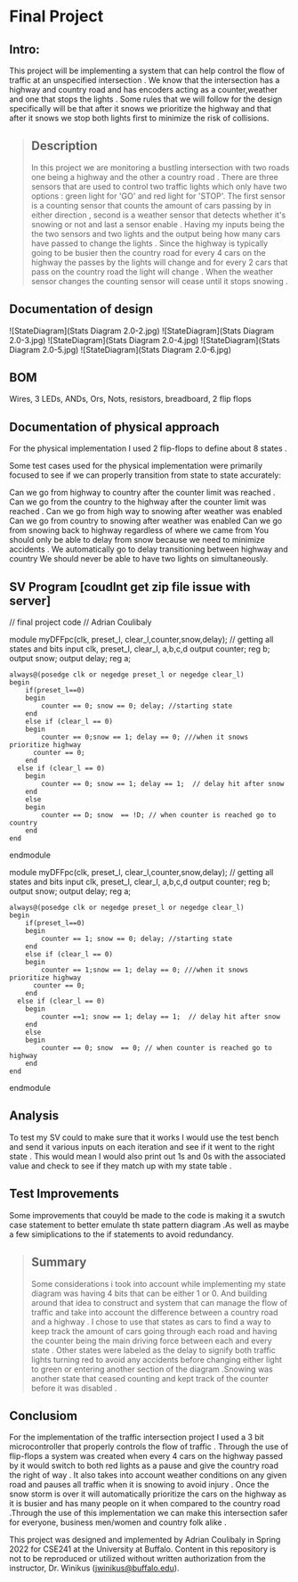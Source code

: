 # Final Project 
## Intro:
This project will be implementing a system that can help control the flow of traffic at an unspecified intersection . We know that the intersection has a highway and country road and has encoders  acting as a counter,weather and one that stops the lights . Some rules that we will follow for the design specifically will be that after it snows we prioritize the highway and that after it snows we stop both lights first to minimize the risk of collisions. 

> ## Description 
> In this project we are monitoring a bustling intersection with two roads one being a highway and the other a country road . There are three sensors that are used to control two traffic lights which only have two options : green light for 'GO' and red light for 'STOP'. The first sensor is a counting sensor that counts the amount of cars passing by in either direction , second is a weather sensor that detects whether it's snowing or not and last a sensor enable . Having my inputs being the the two sensors and two lights and the output being how many cars have passed to change the lights .
> Since the highway is typically going to be busier then the country road for every  4 cars on the highway the passes by the lights will change and for every 2 cars that pass on the country road the light will change  . When the weather sensor changes the counting sensor will cease until it stops snowing .
>

## Documentation of design 

![StateDiagram](Stats Diagram 2.0-2.jpg)
![StateDiagram](Stats Diagram 2.0-3.jpg)
![StateDiagram](Stats Diagram 2.0-4.jpg)
![StateDiagram](Stats Diagram 2.0-5.jpg)
![StateDiagram](Stats Diagram 2.0-6.jpg)

## BOM
Wires, 3 LEDs, ANDs, Ors, Nots, resistors, breadboard, 2 flip flops 



## Documentation of physical approach 
For the physical implementation I used 2 flip-flops to define about 8 states .

Some test cases used for the physical implementation were primarily focused to see if we can properly transition from state to state accurately:

Can we go from highway to country after the counter limit was reached .
Can we go from the country to the highway after the counter limit was reached .
Can we go from high way to snowing after weather was enabled 
Can we go from country to snowing after weather was enabled 
Can we go from snowing back to highway regardless of where we came from 
You should only be able to delay from snow because we need to minimize accidents .
We automatically go to delay transitioning between highway and country 
We should never be able to have two lights on simultaneously.



## SV Program [coudlnt get zip file issue with server]
// final project code 
// Adrian Coulibaly 

module myDFFpc(clk, preset_l, clear_l,counter,snow,delay); // getting all states and bits 
	input clk, preset_l, clear_l, a,b,c,d
	output counter; 	reg b;
	output snow;
    output delay; reg a;

	always@(posedge clk or negedge preset_l or negedge clear_l)
	begin
		if(preset_l==0)
		begin
			counter == 0; snow == 0; delay; //starting state
		end
		else if (clear_l == 0)
		begin
			counter == 0;snow == 1; delay == 0; ///when it snows prioritize highway 
          counter == 0;
		end
      else if (clear_l == 0)
		begin
			counter == 0; snow == 1; delay == 1;  // delay hit after snow 
		end
		else
		begin
			counter == D; snow  == !D; // when counter is reached go to country 
		end
	end
endmodule


module myDFFpc(clk, preset_l, clear_l,counter,snow,delay); // getting all states and bits 
	input clk, preset_l, clear_l, a,b,c,d
	output counter; 	reg b;
	output snow;
    output delay; reg a;

	always@(posedge clk or negedge preset_l or negedge clear_l)
	begin
		if(preset_l==0)
		begin
			counter == 1; snow == 0; delay; //starting state
		end
		else if (clear_l == 0)
		begin
			counter == 1;snow == 1; delay == 0; ///when it snows prioritize highway 
          counter == 0;
		end
      else if (clear_l == 0)
		begin
			counter ==1; snow == 1; delay == 1;  // delay hit after snow 
		end
		else
		begin
			counter == 0; snow  == 0; // when counter is reached go to highway  
		end
	end
endmodule



## Analysis
To test my SV could to make sure that it works I would use the test bench and send it various inputs on each iteration and see if it went to the right state . This would mean I would also print out 1s and 0s with the associated value and check to see if they match up with my state table .

## Test Improvements
Some improvements that couyld be made to the code is making it a swutch case statement to better emulate th state pattern diagram .As well as maybe a few simiplications to the if statements to avoid redundancy.


> 
> ## Summary
> Some considerations i took into account while implementing my state diagram was having 4 bits that can be either 1 or 0.  And building around that idea to construct and system that can manage the flow of traffic and take into account the difference between a country road and a highway . I chose to use that states as cars to find a way to keep track the amount of cars going through each road and having the counter being the main driving force between each and every state . Other states were labeled as the delay to signify both traffic lights turning red to avoid any accidents before changing either light to green or entering another section of the diagram .Snowing was another state that ceased counting and kept track of the counter before it was disabled .

## Conclusiom 

For the implementation of the traffic intersection project I used a 3 bit microcontroller that properly controls the flow of traffic . Through the use of flip-flops a system was created when  every 4 cars on the highway passed by it would switch to both red lights as a pause and give the country road the right of way . It also takes into account weather conditions on any given road and pauses all traffic when it is snowing to avoid injury . Once the snow storm is over it will automatically prioritize the cars on the highway as it is busier and has many people on it when compared to the country road .Through the use of this implementation we can make this intersection safer for everyone, business men/women and country folk alike .


This project was designed and implemented by Adrian Coulibaly in
Spring 2022 for CSE241 at the University at Buffalo. Content in this
repository is not to be reproduced or utilized without written
authorization from the instructor, Dr. Winikus (jwinikus@buffalo.edu).

